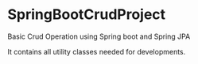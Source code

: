 # SpringBootCrudProject

Basic Crud Operation using Spring boot and Spring JPA

It contains all utility classes needed for developments.
